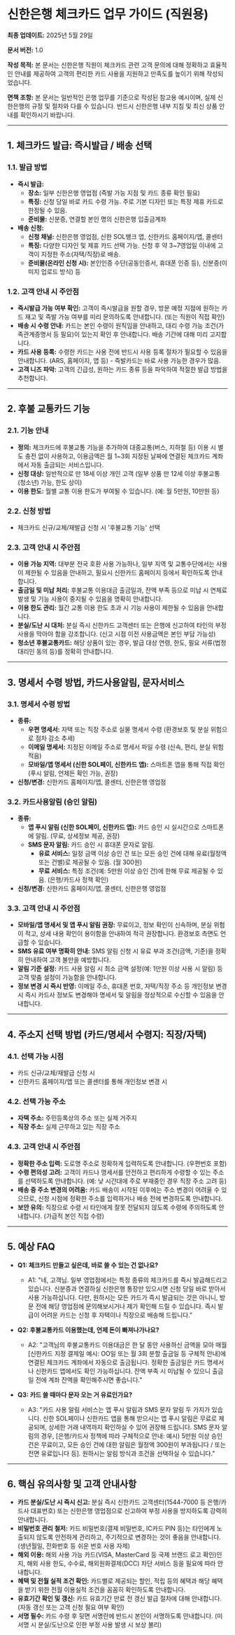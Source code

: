 # 신한은행 체크카드 업무 가이드 (직원용)

**최종 업데이트:** 2025년 5월 29일

**문서 버전:** 1.0

**작성 목적:** 본 문서는 신한은행 직원이 체크카드 관련 고객 문의에 대해 정확하고 효율적인 안내를 제공하여 고객의 편리한 카드 사용을 지원하고 만족도를 높이기 위해 작성되었습니다.

**면책 조항:** 본 문서는 일반적인 은행 업무를 기준으로 작성된 참고용 예시이며, 실제 신한은행의 규정 및 절차와 다를 수 있습니다. 반드시 신한은행 내부 지침 및 최신 상품 안내를 확인하시기 바랍니다.

---

## 1. 체크카드 발급: 즉시발급 / 배송 선택

### 1.1. 발급 방법
- **즉시 발급:**
    - **장소:** 일부 신한은행 영업점 (즉발 가능 지점 및 카드 종류 확인 필요)
    - **특징:** 신청 당일 바로 카드 수령 가능. 주로 기본 디자인 또는 특정 제휴 카드로 한정될 수 있음.
    - **준비물:** 신분증, 연결할 본인 명의 신한은행 입출금계좌
- **배송 신청:**
    - **신청 채널:** 신한은행 영업점, 신한 SOL뱅크 앱, 신한카드 홈페이지/앱, 콜센터
    - **특징:** 다양한 디자인 및 제휴 카드 선택 가능. 신청 후 약 3~7영업일 이내에 고객이 지정한 주소(자택/직장)로 배송.
    - **준비물(온라인 신청 시):** 본인인증 수단(공동인증서, 휴대폰 인증 등), 신분증(이미지 업로드 방식) 등

### 1.2. 고객 안내 시 주안점
- **즉시발급 가능 여부 확인:** 고객이 즉시발급을 원할 경우, 방문 예정 지점에 원하는 카드 재고 및 즉발 가능 여부를 미리 문의하도록 안내합니다. (또는 직원이 직접 확인)
- **배송 시 수령 안내:** 카드는 본인 수령이 원칙임을 안내하고, 대리 수령 가능 조건(가족관계증명서 등 필요)이 있는지 확인 후 안내합니다. 배송 기간에 대해 미리 고지합니다.
- **카드 사용 등록:** 수령한 카드는 사용 전에 반드시 사용 등록 절차가 필요할 수 있음을 안내합니다. (ARS, 홈페이지, 앱 등) - 즉발카드는 바로 사용 가능한 경우가 많음.
- **고객 니즈 파악:** 고객의 긴급성, 원하는 카드 종류 등을 파악하여 적절한 발급 방법을 추천합니다.

---

## 2. 후불 교통카드 기능

### 2.1. 기능 안내
- **정의:** 체크카드에 후불교통 기능을 추가하여 대중교통(버스, 지하철 등) 이용 시 별도 충전 없이 사용하고, 이용금액은 월 1~3회 지정된 날짜에 연결된 체크카드 계좌에서 자동 출금되는 서비스입니다.
- **신청 대상:** 일반적으로 만 18세 이상 개인 고객 (일부 상품 만 12세 이상 후불교통(청소년) 가능, 한도 상이)
- **이용 한도:** 월별 교통 이용 한도가 부여될 수 있습니다. (예: 월 5만원, 10만원 등)

### 2.2. 신청 방법
- 체크카드 신규/교체/재발급 신청 시 '후불교통 기능' 선택

### 2.3. 고객 안내 시 주안점
- **이용 가능 지역:** 대부분 전국 호환 사용 가능하나, 일부 지역 및 교통수단에서는 사용이 제한될 수 있음을 안내하고, 필요시 신한카드 홈페이지 등에서 확인하도록 안내합니다.
- **출금일 및 미납 처리:** 후불교통 이용대금 출금일과, 잔액 부족 등으로 미납 시 연체료 발생 및 기능 사용이 중지될 수 있음을 명확히 안내합니다.
- **이용 한도 관리:** 월간 교통 이용 한도 초과 시 기능 사용이 제한될 수 있음을 안내합니다.
- **분실/도난 시 대처:** 분실 즉시 신한카드 고객센터 또는 은행에 신고하여 타인의 부정 사용을 막아야 함을 강조합니다. (신고 시점 이전 사용금액은 본인 부담 가능성)
- **청소년 후불교통카드:** 해당 상품이 있는 경우, 발급 대상 연령, 한도, 필요 서류(법정대리인 동의 등)를 정확히 안내합니다.

---

## 3. 명세서 수령 방법, 카드사용알림, 문자서비스

### 3.1. 명세서 수령 방법
- **종류:**
    - **우편 명세서:** 자택 또는 직장 주소로 실물 명세서 수령 (환경보호 및 분실 위험으로 점차 감소 추세)
    - **이메일 명세서:** 지정된 이메일 주소로 명세서 파일 수령 (신속, 편리, 분실 위험 적음)
    - **모바일/앱 명세서 (신한 SOL페이, 신한카드 앱):** 스마트폰 앱을 통해 직접 확인 (푸시 알림, 언제든 확인 가능, 권장)
- **신청/변경:** 신한카드 홈페이지/앱, 콜센터, 신한은행 영업점

### 3.2. 카드사용알림 (승인 알림)
- **종류:**
    - **앱 푸시 알림 (신한 SOL페이, 신한카드 앱):** 카드 승인 시 실시간으로 스마트폰에 알림. (무료, 상세정보 제공, 권장)
    - **SMS 문자 알림:** 카드 승인 시 휴대폰 문자로 알림.
        - **유료 서비스:** 일정 금액 이상 승인 건 또는 모든 승인 건에 대해 유료(월정액 또는 건별)로 제공될 수 있음. (월 300원)
        - **무료 서비스:** 특정 조건(예: 5만원 이상 승인 건)에 한해 무료 제공될 수 있음. (은행/카드사 정책 확인)
- **신청/변경:** 신한카드 홈페이지/앱, 콜센터, 신한은행 영업점

### 3.3. 고객 안내 시 주안점
- **모바일/앱 명세서 및 앱 푸시 알림 권장:** 무료이고, 정보 확인이 신속하며, 분실 위험이 적고, 상세 내용 확인이 용이함을 안내하여 적극 권장합니다. 환경보호 측면도 언급할 수 있습니다.
- **SMS 유료 여부 명확히 안내:** SMS 알림 신청 시 유료 부과 조건(금액, 기준)을 정확히 안내하여 고객 불만을 예방합니다.
- **알림 기준 설정:** 카드 사용 알림 시 최소 금액 설정(예: 1만원 이상 사용 시 알림) 등 고객 맞춤 설정이 가능함을 안내합니다.
- **정보 변경 시 즉시 반영:** 이메일 주소, 휴대폰 번호, 자택/직장 주소 등 개인정보 변경 시 즉시 카드사 정보도 변경해야 명세서 및 알림을 정상적으로 수신할 수 있음을 안내합니다.

---

## 4. 주소지 선택 방법 (카드/명세서 수령지: 직장/자택)

### 4.1. 선택 가능 시점
- 카드 신규/교체/재발급 신청 시
- 신한카드 홈페이지/앱 또는 콜센터를 통해 개인정보 변경 시

### 4.2. 선택 가능 주소
- **자택 주소:** 주민등록상의 주소 또는 실제 거주지
- **직장 주소:** 실제 근무하고 있는 직장 주소

### 4.3. 고객 안내 시 주안점
- **정확한 주소 입력:** 도로명 주소로 정확하게 입력하도록 안내합니다. (우편번호 포함)
- **수령 편의성 고려:** 고객이 카드나 명세서를 안전하고 편리하게 수령할 수 있는 주소를 선택하도록 안내합니다. (예: 낮 시간대에 주로 부재중인 경우 직장 주소 고려 등)
- **배송 중 주소 변경의 어려움:** 카드 배송이 시작된 이후에는 주소 변경이 어려울 수 있으므로, 신청 시점에 정확한 주소를 입력하거나 배송 전에 변경하도록 안내합니다.
- **보안 유의:** 직장으로 수령 시 타인에게 잘못 전달되지 않도록 수령에 주의하도록 안내합니다. (가급적 본인 직접 수령)

---

## 5. 예상 FAQ

- **Q1: 체크카드 만들고 싶은데, 바로 쓸 수 있는 건 없나요?**
    - A1: "네, 고객님. 일부 영업점에서는 특정 종류의 체크카드를 즉시 발급해드리고 있습니다. 신분증과 연결하실 신한은행 통장만 있으시면 신청 당일 바로 받아서 사용 가능하십니다. 다만, 원하시는 모든 카드가 즉시 발급되는 것은 아니니, 방문 전에 해당 영업점에 문의해보시거나 제가 확인해 드릴 수 있습니다. 즉시 발급이 어려운 카드는 신청 후 자택이나 직장으로 배송해 드립니다."

- **Q2: 후불교통카드 이용했는데, 언제 돈이 빠져나가나요?**
    - A2: "고객님의 후불교통카드 이용대금은 한 달 동안 사용하신 금액을 모아 매월 [신한카드 지정 결제일 예시: OO일 또는 월 3회 분할 출금일 등 구체적 안내]에 연결된 체크카드 계좌에서 자동으로 출금됩니다. 정확한 출금일은 카드 명세서나 신한카드 앱에서도 확인 가능하십니다. 잔액 부족 시 미납될 수 있으니 출금일 전에 계좌 잔액을 확인해주시면 좋습니다."

- **Q3: 카드 쓸 때마다 문자 오는 거 유료인가요?**
    - A3: "카드 사용 알림 서비스는 앱 푸시 알림과 SMS 문자 알림 두 가지가 있습니다. 신한 SOL페이나 신한카드 앱을 통해 받으시는 앱 푸시 알림은 무료로 제공되며, 상세한 거래 내역까지 확인하실 수 있어 권장해 드립니다. SMS 문자 알림의 경우, [은행/카드사 정책에 따라 구체적으로 안내: 예시) 5만원 이상 승인 건은 무료이고, 모든 승인 건에 대한 알림은 월정액 300원이 부과됩니다 / 또는 전면 유료입니다 등]. 원하시는 알림 방식과 조건을 선택하실 수 있습니다."

---

## 6. 핵심 유의사항 및 고객 안내사항

- **카드 분실/도난 시 즉시 신고:** 분실 즉시 신한카드 고객센터(1544-7000 등 은행/카드사 대표번호) 또는 신한은행 영업점으로 신고하여 부정 사용을 방지하도록 강력히 안내합니다.
- **비밀번호 관리 철저:** 카드 비밀번호(결제 비밀번호, IC카드 PIN 등)는 타인에게 노출되지 않도록 안전하게 관리하고, 주기적으로 변경하는 것이 좋음을 안내합니다. (생년월일, 전화번호 등 쉬운 번호 사용 자제)
- **해외 이용:** 해외 사용 가능 카드(VISA, MasterCard 등 국제 브랜드 로고 확인)인지, 해외 사용 한도, 수수료, 해외원화결제(DCC) 차단 서비스 등을 필요에 따라 안내합니다.
- **혜택 및 전월 실적 조건 확인:** 카드별로 제공되는 할인, 적립 등의 혜택과 해당 혜택을 받기 위한 전월 이용실적 조건을 꼼꼼히 확인하도록 안내합니다.
- **유효기간 확인 및 갱신:** 카드 유효기간 만료 전 갱신 발급 절차에 대해 안내합니다. (자동 갱신 또는 고객 신청 필요 여부 확인)
- **서명 필수:** 카드 수령 후 뒷면 서명란에 반드시 본인이 서명하도록 안내합니다. (미서명 시 분실/도난으로 인한 부정 사용 발생 시 보상 불리)